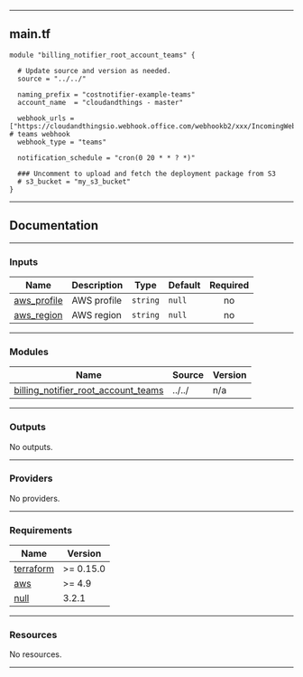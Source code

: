<!-- BEGIN_TF_DOCS -->
----
## main.tf
```hcl
module "billing_notifier_root_account_teams" {

  # Update source and version as needed.
  source = "../../"

  naming_prefix = "costnotifier-example-teams"
  account_name  = "cloudandthings - master"

  webhook_urls = ["https://cloudandthingsio.webhook.office.com/webhookb2/xxx/IncomingWebhook/xxxxxx"] # teams webhook
  webhook_type = "teams"

  notification_schedule = "cron(0 20 * * ? *)"

  ### Uncomment to upload and fetch the deployment package from S3
  # s3_bucket = "my_s3_bucket"
}
```
----

## Documentation

----
### Inputs

| Name | Description | Type | Default | Required |
|------|-------------|------|---------|:--------:|
| <a name="input_aws_profile"></a> [aws\_profile](#input\_aws\_profile) | AWS profile | `string` | `null` | no |
| <a name="input_aws_region"></a> [aws\_region](#input\_aws\_region) | AWS region | `string` | `null` | no |

----
### Modules

| Name | Source | Version |
|------|--------|---------|
| <a name="module_billing_notifier_root_account_teams"></a> [billing\_notifier\_root\_account\_teams](#module\_billing\_notifier\_root\_account\_teams) | ../../ | n/a |

----
### Outputs

No outputs.

----
### Providers

No providers.

----
### Requirements

| Name | Version |
|------|---------|
| <a name="requirement_terraform"></a> [terraform](#requirement\_terraform) | >= 0.15.0 |
| <a name="requirement_aws"></a> [aws](#requirement\_aws) | >= 4.9 |
| <a name="requirement_null"></a> [null](#requirement\_null) | 3.2.1 |

----
### Resources

No resources.

----
<!-- END_TF_DOCS -->
